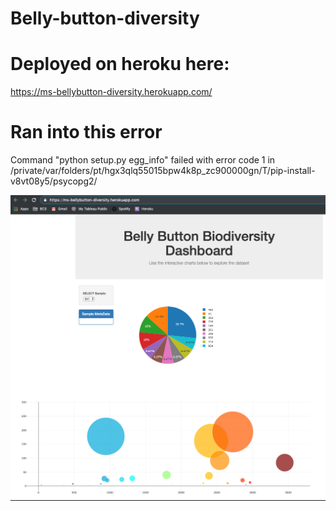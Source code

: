 # Belly-button-diversity

# Deployed on heroku here: 
https://ms-bellybutton-diversity.herokuapp.com/


# Ran into this error
Command "python setup.py egg_info" failed with error code 1 in /private/var/folders/pt/hgx3qlq55015bpw4k8p_zc900000gn/T/pip-install-v8vt08y5/psycopg2/


![herokuimage](Images/heroku1.png)
